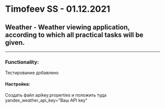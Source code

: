 # Timofeev SS  -  01.12.2021
## **Weather** - Weather viewing application, according to which all practical tasks will be given.
---
### Functionality:
 Тестирование добавлено
>
#### Настройка:
Создать файл apikey.properties и положить туда yandex_weather_api_key="Ваш API key"
